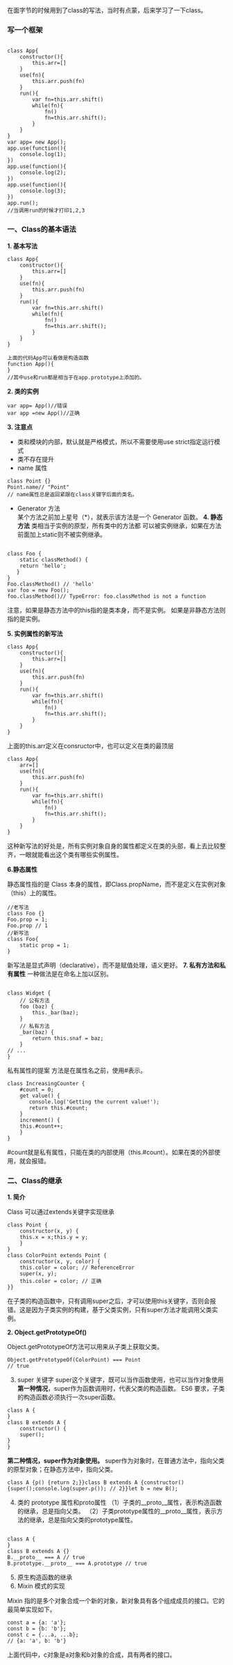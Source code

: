 在面字节的时候用到了class的写法，当时有点蒙，后来学习了一下class。
### 写一个框架
```

class App{
    constructor(){
        this.arr=[]
    }
    use(fn){
        this.arr.push(fn)
    }
    run(){
        var fn=this.arr.shift()
        while(fn){
            fn()
            fn=this.arr.shift();
        }
    }
}
var app= new App();
app.use(function(){
    console.log(1);
})
app.use(function(){
    console.log(2);
})
app.use(function(){
    console.log(3);
})
app.run();
//当调用run的时候才打印1,2,3

```
### 一、Class的基本语法
**1. 基本写法**
```
class App{
    constructor(){
        this.arr=[]
    }
    use(fn){
        this.arr.push(fn)
    }
    run(){
        var fn=this.arr.shift()
        while(fn){
            fn()
            fn=this.arr.shift();
        }
    }
}

上面的代码App可以看做是构造函数
function App(){
}
//其中use和run都是相当于在app.prototype上添加的。
```
**2. 类的实例**
```
var app= App()//错误
var app =new App()//正确
```
**3. 注意点**
- 类和模块的内部，默认就是严格模式，所以不需要使用use strict指定运行模式
- 类不存在提升
- name 属性
```
class Point {}
Point.name// "Point"
// name属性总是返回紧跟在class关键字后面的类名。
```
- Generator 方法  
某个方法之前加上星号（*），就表示该方法是一个 Generator 函数。
**4. 静态方法**
类相当于实例的原型，所有类中的方法都 可以被实例继承，如果在方法前面加上static则不被实例继承。
```

class Foo {
    static classMethod() {
    return 'hello';
   }
}
Foo.classMethod() // 'hello'
var foo = new Foo();
foo.classMethod()// TypeError: foo.classMethod is not a function
```
注意，如果是静态方法中的this指的是类本身，而不是实例。
如果是非静态方法则指的是实例。

**5. 实例属性的新写法**
```
class App{
    constructor(){
        this.arr=[]
    }
    use(fn){
        this.arr.push(fn)
    }
    run(){
        var fn=this.arr.shift()
        while(fn){
            fn()
            fn=this.arr.shift();
        }
    }
}

```
上面的this.arr定义在consructor中，也可以定义在类的最顶层
```
class App{
    arr=[]
    use(fn){
        this.arr.push(fn)
    }
    run(){
        var fn=this.arr.shift()
        while(fn){
            fn()
            fn=this.arr.shift();
        }
    }
}

```
这种新写法的好处是，所有实例对象自身的属性都定义在类的头部，看上去比较整齐，一眼就能看出这个类有哪些实例属性。

**6.静态属性**

静态属性指的是 Class 本身的属性，即Class.propName，而不是定义在实例对象（this）上的属性。
```
//老写法
class Foo {}
Foo.prop = 1;
Foo.prop // 1
//新写法
class Foo{
    static prop = 1;
}
```
新写法是显式声明（declarative），而不是赋值处理，语义更好。
**7. 私有方法和私有属性**
一种做法是在命名上加以区别。
```

class Widget {
    // 公有方法
    foo (baz) {
        this._bar(baz);
    }
    // 私有方法
    _bar(baz) {
        return this.snaf = baz;
    }
// ...
}
```

私有属性的提案
方法是在属性名之前，使用#表示。
```
class IncreasingCounter {
    #count = 0;
    get value() {
       console.log('Getting the current value!');
       return this.#count;
    }
    increment() {
    this.#count++;
    }
}
```
\#count就是私有属性，只能在类的内部使用（this.#count）。如果在类的外部使用，就会报错。
### 二、Class的继承

**1. 简介**

Class 可以通过extends关键字实现继承
```
class Point {
    constructor(x, y) {
    this.x = x;this.y = y;
    }
}
class ColorPoint extends Point {
    constructor(x, y, color) {
    this.color = color; // ReferenceError
    super(x, y);
    this.color = color; // 正确
}}
```
在子类的构造函数中，只有调用super之后，才可以使用this关键字，否则会报错。这是因为子类实例的构建，基于父类实例，只有super方法才能调用父类实例。

**2. Object.getPrototypeOf()**

Object.getPrototypeOf方法可以用来从子类上获取父类。
```
Object.getPrototypeOf(ColorPoint) === Point
// true
```
3. super 关键字
super这个关键字，既可以当作函数使用，也可以当作对象使用
**第一种情况**，super作为函数调用时，代表父类的构造函数。
ES6 要求，子类的构造函数必须执行一次super函数。
```
class A {
}
class B extends A {
    constructor() {
    super();
}
}
```
**第二种情况，super作为对象使用。**
super作为对象时，在普通方法中，指向父类的原型对象；在静态方法中，指向父类。
```
class A {p() {return 2;}}class B extends A {constructor() {super();console.log(super.p()); // 2}}let b = new B();
```
4. 类的 prototype 属性和proto属性
（1）子类的__proto__属性，表示构造函数的继承，总是指向父类。
（2）子类prototype属性的__proto__属性，表示方法的继承，总是指向父类的prototype属性。
```

class A {
}
class B extends A {}
B.__proto__ === A // true
B.prototype.__proto__ === A.prototype // true
```
5. 原生构造函数的继承
6. Mixin 模式的实现

Mixin 指的是多个对象合成一个新的对象，新对象具有各个组成成员的接口。它的最简单实现如下。
```
const a = {a: 'a'};
const b = {b: 'b'};
const c = {...a, ...b}; 
// {a: 'a', b: 'b'}
```
上面代码中，c对象是a对象和b对象的合成，具有两者的接口。